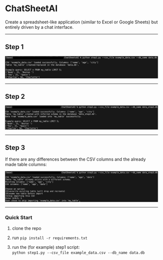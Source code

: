 # ChatSheetAI

Create a spreadsheet-like application (similar to Excel or Google Sheets) but entirely driven by a chat interface. 

---

## Step 1

![step1](img/step1.png)

---

## Step 2

![step2](img/step2.png)

---

## Step 3

If there are any differences between the CSV columns and the already made table columns:<br>

![step3](img/step3.png)

---

### Quick Start
1. clone the repo

2. run ```pip install -r requirements.txt```

3. run the (for example) step1 script:<br>
```python step1.py --csv_file example_data.csv --db_name data.db```
